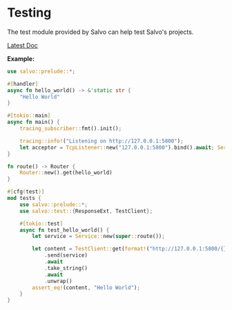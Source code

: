 # Testing

The test module provided by Salvo can help test Salvo's projects.

[Latest Doc](https://docs.rs/salvo_core/latest/salvo_core/test/index.html)

**Example:** 

```rust
use salvo::prelude::*;

#[handler]
async fn hello_world() -> &'static str {
    "Hello World"
}

#[tokio::main]
async fn main() {
    tracing_subscriber::fmt().init();

    tracing::info!("Listening on http://127.0.0.1:5800");
    let acceptor = TcpListener::new("127.0.0.1:5800").bind().await; Server::new(acceptor).serve(route()).await;
}

fn route() -> Router {
    Router::new().get(hello_world)
}

#[cfg(test)]
mod tests {
    use salvo::prelude::*;
    use salvo::test::{ResponseExt, TestClient};

    #[tokio::test]
    async fn test_hello_world() {
        let service = Service::new(super::route());

        let content = TestClient::get(format!("http://127.0.0.1:5800/{}", name))
            .send(service)
            .await
            .take_string()
            .await
            .unwrap()
        assert_eq!(content, "Hello World");
    }
}
```